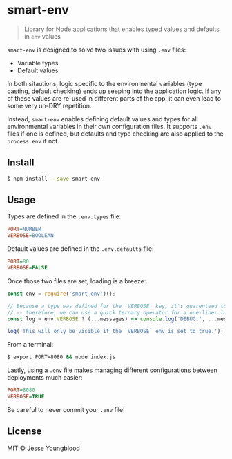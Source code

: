 # smart-env
> Library for Node applications that enables typed values and defaults in `env` values

`smart-env` is designed to solve two issues with using `.env` files:
- Variable types
- Default values

In both sitautions, logic specific to the environmental variables (type casting, default checking) ends up seeping into the application logic. If any of these values are re-used in different parts of the app, it can even lead to some very un-DRY repetition.

Instead, `smart-env` enables defining default values and types for all environmental variables in their own configuration files. It supports `.env` files if one is defined, but defaults and type checking are also applied to the `process.env` if not.

## Install

```bash
$ npm install --save smart-env
```

## Usage

Types are defined in the `.env.types` file:
```ini
PORT=NUMBER
VERBOSE=BOOLEAN
```
Default values are defined in the `.env.defaults` file:
```ini
PORT=80
VERBOSE=FALSE
```

Once those two files are set, loading is a breeze:

```javascript
const env = require('smart-env')();

// Because a type was defined for the 'VERBOSE' key, it's guarenteed to be a boolean value
// -- therefore, we can use a quick ternary operator for a one-liner log function:
const log = env.VERBOSE ? (...messages) => console.log('DEBUG:', ...messages) : () => {};

log('This will only be visible if the `VERBOSE` env is set to true.');
```

From a terminal:
```bash 
$ export PORT=8080 && node index.js
```

Lastly, using a `.env` file makes managing different configurations between deployments much easier:
```ini
PORT=8080
VERBOSE=TRUE
```
Be careful to never commit your `.env` file!


## License

MIT © Jesse Youngblood

